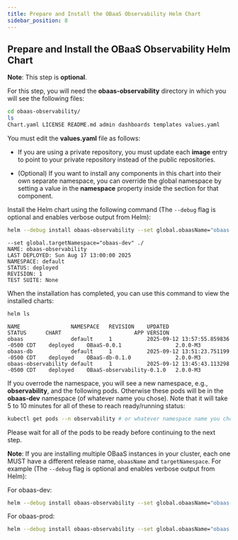 ```yaml
---
title: Prepare and Install the OBaaS Observability Helm Chart
sidebar_position: 8
---
```

## Prepare and Install the OBaaS Observability Helm Chart

**Note**: This step is **optional**.

For this step, you will need the **obaas-observability** directory in
which you will see the following files:

```bash
cd obaas-observability/
ls
Chart.yaml LICENSE README.md admin dashboards templates values.yaml
```

You must edit the **values.yaml** file as follows:

- If you are using a private repository, you must update each
    **image** entry to point to your private repository instead of the
    public repositories.

- (Optional) If you want to install any components in this chart into
    their own separate namespace, you can override the global namespace
    by setting a value in the **namespace** property inside the section
    for that component.

Install the Helm chart using the following command (The `--debug` flag is optional and enables verbose output from Helm):

```bash
helm --debug install obaas-observability --set global.obaasName="obaas-dev"
```

```log
--set global.targetNamespace="obaas-dev" ./
NAME: obaas-observability
LAST DEPLOYED: Sun Aug 17 13:00:00 2025
NAMESPACE: default
STATUS: deployed
REVISION: 1
TEST SUITE: None
```

When the installation has completed, you can use this command to view the installed charts:

```bash
helm ls
```

```text
NAME               	NAMESPACE	REVISION	UPDATED                             	STATUS  	CHART                    	APP VERSION
obaas              	default  	1       	2025-09-12 13:57:55.859836 -0500 CDT	deployed	OBaaS-0.0.1              	2.0.0-M3   
obaas-db           	default  	1       	2025-09-12 13:51:23.751199 -0500 CDT	deployed	OBaaS-db-0.1.0           	2.0.0-M3   
obaas-observability	default  	1       	2025-09-12 13:45:43.113298 -0500 CDT	deployed	OBaaS-observability-0.1.0	2.0.0-M3 
```

If you overrode the namespace, you will see a new namespace, e.g., **observability**, and the following pods. Otherwise these pods will be in the **obaas-dev** namespace (of whatever name you chose). Note that it will take 5 to 10 minutes for all of these to reach ready/running status:

```bash
kubectl get pods --n observability # or whatever namespace name you chose
```

Please wait for all of the pods to be ready before continuing to the next step.

**Note**: If you are installing multiple OBaaS instances in your cluster, each one MUST have a different release name, `obaasName` and `targetNamespace`. For example (The `--debug` flag is optional and enables verbose output from Helm):

For obaas-dev:

```bash
helm --debug install obaas-observability --set global.obaasName="obaas-dev" --set global.targetNamespace="obaas-dev" ./ 
```

For obaas-prod:

```bash
helm --debug install obaas-observability --set global.obaasName="obaas-prod" --set global.targetNamespace="obaas-prod" ./ 
```

